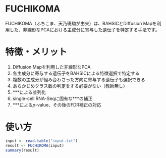 # FUCHIKOMA
FUCHIKOMA（ふちこま、天乃斑駒が由来）は、BAHSICとDiffusion Mapを利用した、非線形なPCAにおける主成分に寄与した遺伝子を特定する手法です。

# 特徴・メリット
1. Diffusion Mapを利用した非線形なPCA
2. 各主成分に寄与する遺伝子をBAHSICによる特徴選択で特定する
3. 複数の主成分が組み合わさった方向に寄与する遺伝子も選択できる
4. あらかじめクラス数の判定をする必要がない（教師無し）
5. ***による並列化
6. single-cell RNA-Seqに固有な***の補正
7. ***による$p$-value、その後のFDR補正の対応

# 使い方
```r
input <- read.table("input.txt")
result <- FUCHIKOMA(input)
summary(result)
```
